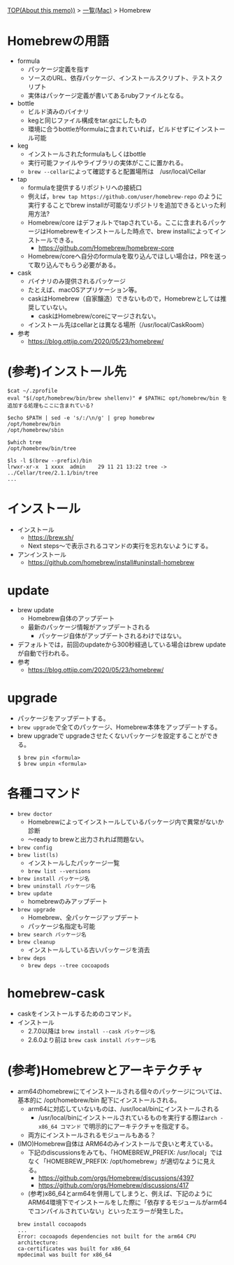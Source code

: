 [TOP(About this memo))](../README.md) > [一覧(Mac)](./README.md) > Homebrew


# Homebrewの用語
* formula
    * パッケージ定義を指す
    * ソースのURL、依存パッケージ、インストールスクリプト、テストスクリプト
    * 実体はパッケージ定義が書いてあるrubyファイルとなる。
* bottle
    * ビルド済みのバイナリ
    * kegと同じファイル構成をtar.gzにしたもの
    * 環境に合うbottleがformulaに含まれていれば，ビルドせずにインストール可能
* keg
    * インストールされたformulaもしくはbottle
    * 実行可能ファイルやライブラリの実体がここに置かれる。
    * `brew --cellar`によって確認すると配置場所は　/usr/local/Cellar
* tap
    * formulaを提供するリポジトリへの接続口
    * 例えば，`brew tap https://github.com/user/homebrew-repo` のように実行することでbrew installが可能なリポジトリを追加できるといった利用方法?
    * Homebrew/core はデフォルトでtapされている。ここに含まれるパッケージはHomebrewをインストールした時点で、brew installによってインストールできる。
        * https://github.com/Homebrew/homebrew-core
    * Homebrew/coreへ自分のformulaを取り込んでほしい場合は，PRを送って取り込んでもらう必要がある。
* cask
    * バイナリのみ提供されるパッケージ
    * たとえば、macOSアプリケーション等。
    * caskはHomebrew（自家醸造）できないもので，Homebrewとしては推奨していない。
        * caskはHomebrew/coreにマージされない。
    * インストール先はcellarとは異なる場所（/usr/local/CaskRoom）
* 参考
    * https://blog.ottijp.com/2020/05/23/homebrew/


# (参考)インストール先
```
$cat ~/.zprofile
eval "$(/opt/homebrew/bin/brew shellenv)" # $PATHに opt/homebrew/bin を追加する処理もここに含まれている?

$echo $PATH | sed -e 's/:/\n/g' | grep homebrew
/opt/homebrew/bin
/opt/homebrew/sbin

$which tree
/opt/homebrew/bin/tree

$ls -l $(brew --prefix)/bin
lrwxr-xr-x  1 xxxx  admin    29 11 21 13:22 tree -> ../Cellar/tree/2.1.1/bin/tree
...
```

# インストール
* インストール
    * https://brew.sh/
    * Next steps〜で表示されるコマンドの実行を忘れないようにする。
* アンインストール
    * https://github.com/homebrew/install#uninstall-homebrew

# update
* brew update
    * Homebrew自体のアップデート
    * 最新のパッケージ情報がアップデートされる
        * パッケージ自体がアップデートされるわけではない。
* デフォルトでは，前回のupdateから300秒経過している場合はbrew updateが自動で行われる。
* 参考
    * https://blog.ottijp.com/2020/05/23/homebrew/

# upgrade
* パッケージをアップデートする。
* `brew upgrade`で全てのパッケージ、Homebrew本体をアップデートする。
* brew upgradeで upgradeさせたくないパッケージを設定することができる。
    ```
    $ brew pin <formula>
    $ brew unpin <formula>
    ```

# 各種コマンド
* `brew doctor`
    * Homebrewによってインストールしているパッケージ内で異常がないか診断
    * 〜ready to brewと出力されれば問題ない。
* `brew config`
* `brew list(ls)`
    * インストールしたパッケージ一覧
    * `brew list --versions`
* `brew install パッケージ名`
* `brew uninstall パッケージ名`
* `brew update`
    * homebrewのみアップデート
* `brew upgrade`
    * Homebrew、全パッケージアップデート
    * パッケージ名指定も可能
* `brew search パッケージ名`
* `brew cleanup`
    * インストールしている古いパッケージを消去
* `brew deps`
    * `brew deps --tree cocoapods`

# homebrew-cask  
* caskをインストールするためのコマンド。  
* インストール
    * 2.7.0以降は `brew install --cask パッケージ名`
    * 2.6.0より前は `brew cask install パッケージ名`


# (参考)Homebrewとアーキテクチャ
* arm64のhomebrewにてインストールされる個々のパッケージについては、基本的に /opt/homebrew/bin 配下にインストールされる。
    * arm64に対応していないものは、/usr/local/binにインストールされる
        * /usr/local/binにインストールされているものを実行する際は`arch -x86_64 コマンド` で明示的にアーキテクチャを指定する。
    * 両方にインストールされるモジュールもある？
* (IMO)Homebrew自体は ARM64のみインストールで良いと考えている。
    * 下記のdiscussionsをみても、「HOMEBREW_PREFIX: /usr/local」ではなく「HOMEBREW_PREFIX: /opt/homebrew」が適切なように見える。
        * https://github.com/orgs/Homebrew/discussions/4397
        * https://github.com/orgs/Homebrew/discussions/417
    * (参考)x86_64とarm64を併用してしまうと、例えば、下記のようにARM64環境下でインストールをした際に「依存するモジュールがarm64でコンパイルされていない」といったエラーが発生した。
    ```
    brew install cocoapods
    ...
    Error: cocoapods dependencies not built for the arm64 CPU architecture:
    ca-certificates was built for x86_64
    mpdecimal was built for x86_64
    ```


